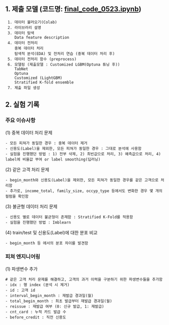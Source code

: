 ## 1. 제출 모델 (코드명: [final_code_0523.ipynb](https://github.com/bunchacha/dacon-competition-credit_score_prediction/blob/main/notebook/%EC%9D%B4%EB%AC%B8%ED%98%95/final_code_0523.ipynb))
```
 1. 데이터 불러오기(Colab)
 2. 라이브러리 설명
 3. 데이터 탐색
    Data feature description
 4. 데이터 전처리
    중복 데이터 처리
    탐색적 분석(EDA) 및 전처리 연습 (중복 데이터 처리 후)
 5. 데이터 전처리 함수 (preprocess)
 6. 모델링 (제출모델 : Customized LGBM(Optuna 튜닝 후))
    TabNet
    Optuna
    Customized (LightGBM)
    Stratified K-fold ensemble
 7. 제출 파일 생성
 ```
 
## 2. 실험 기록
### 주요 이슈사항
(1) 중복 데이터 처리 문제
```
- 모든 피쳐가 동일한 경우 : 중복 데이터 제거
- 신용도(Label)을 제외한, 모든 피쳐가 동일한 경우 : 그대로 분석에 사용함
- 실험을 진행했던 방법 : 1) 전부 삭제, 2) 최빈값으로 처리, 3) 예측값으로 처리, 4) label에 비율값 부여 or label smoothing(딥러닝)
```
(2) 같은 고객 처리 문제
```
- begin_month와 신용도(Label)을 제외한, 모든 피쳐가 동일한 경우를 같은 고객으로 처리함
- 추가로, income_total, family_size, occyp_type 등에서도 변화한 경우 몇 개의 컬럼을 확인함
```
(3) 불균형 데이터 처리 문제
```
- 신용도 별로 데이터 불균형이 존재함 : Stratified K-Fold를 적용함
- 실험을 진행했던 방법 : Imblearn
```
(4) train/test 및 신용도(Label)에 대한 분포 비교
```
- begin_month 등 에서의 분포 차이를 발견함
```
### 피쳐 엔지니어링
(1) 파생변수 추가
```
# 같은 고객 처리 문제를 해결하고, 고객의 과거 이력을 구분하기 위한 파생변수들을 추가함
- idx : 행 index (분석 시 제거)
- id : 고객 id
- interval_begin_month : 재발급 경과일(월)
- total_begin_month : 최초 발급부터 재발급 경과일(월)
- reissue : 재발급 여부 (0: 신규 발급, 1: 재발급)
- cnt_card : 누적 카드 발급 수
- before_credit : 직전 신용도
```

